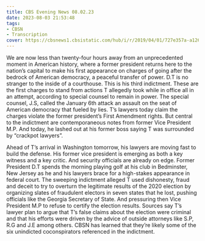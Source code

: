 ```yaml
---
title: CBS Evening News 08.02.23
date: 2023-08-03 21:53:48
tags:
- CBSN
- Transcription
cover: https://cbsnews1.cbsistatic.com/hub/i/r/2019/04/01/727e357a-a126-4138-a2c5-4d3222669d57/thumbnail/640x360/3ff2761028dc5c65cc4f07acd54bcd5c/cbsn2-logo-1920x1080.jpg
---
```

We are now less than twenty-four hours away from an unprecedented moment in American history, where a former president returns here to the nation’s capital to make his first appearance on charges of going after the bedrock of American democracy, a peaceful transfer of power. D.T is no stranger to the inside of a courthouse. This is his third indictment. These are the first charges to stand from actions T allegedly took while in office all in an attempt, according to special counsel to remain in power. The special counsel, J.S, called the January 6th attack an assault on the seat of American democracy that fueled by lies. T’s lawyers today claim the charges violate the former president’s First Amendment rights. But central to the indictment are contemporaneous notes from former Vice President M.P. And today, he lashed out at his former boss saying T was surrounded by “crackpot lawyers”.

Ahead of T’s arrival in Washington tomorrow, his lawyers are moving fast to build the defense. His former vice president is emerging as both a key witness and a key critic. And security officials are already on edge. Former President D.T spends the morning playing golf at his club in Bedminster, New Jersey as he and his lawyers brace for a high-stakes appearance in federal court. The sweeping indictment alleged T used dishonesty, fraud and deceit to try to overturn the legitimate results of the 2020 election by organizing slates of fraudulent electors in seven states that he lost, pushing officials like the Georgia Secretary of State. And pressuring then Vice President M.P to refuse to certify the election results. Sources say T’s lawyer plan to argue that T’s false claims about the election were criminal and that his efforts were driven by the advice of outside attorneys like S.P, R.G and J.E among others. CBSN has learned that they’re likely some of the six unindicted coconspirators referenced in the indictment. 
